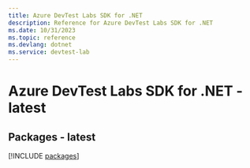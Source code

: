 ```yaml
---
title: Azure DevTest Labs SDK for .NET
description: Reference for Azure DevTest Labs SDK for .NET
ms.date: 10/31/2023
ms.topic: reference
ms.devlang: dotnet
ms.service: devtest-lab
---
```

# Azure DevTest Labs SDK for .NET - latest
## Packages - latest
[!INCLUDE [packages](devtest-labs-index.md)]